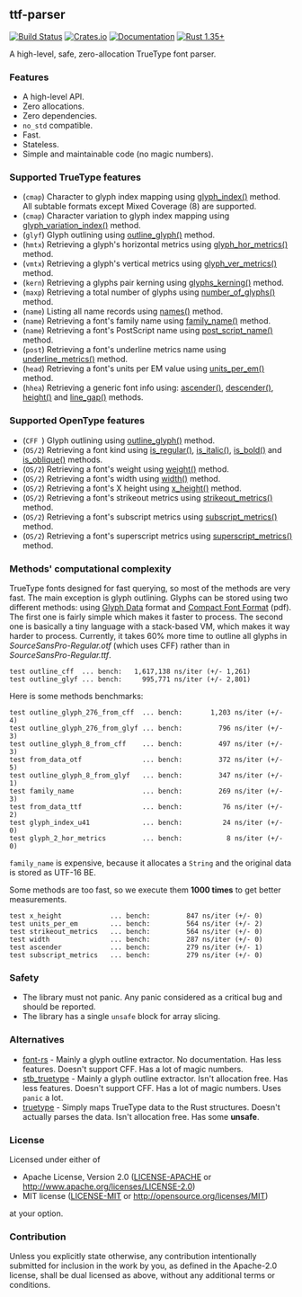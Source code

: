 ## ttf-parser
[![Build Status](https://travis-ci.org/RazrFalcon/ttf-parser.svg?branch=master)](https://travis-ci.org/RazrFalcon/ttf-parser)
[![Crates.io](https://img.shields.io/crates/v/ttf-parser.svg)](https://crates.io/crates/ttf-parser)
[![Documentation](https://docs.rs/ttf-parser/badge.svg)](https://docs.rs/ttf-parser)
[![Rust 1.35+](https://img.shields.io/badge/rust-1.35+-orange.svg)](https://www.rust-lang.org)

A high-level, safe, zero-allocation TrueType font parser.

### Features

- A high-level API.
- Zero allocations.
- Zero dependencies.
- `no_std` compatible.
- Fast.
- Stateless.
- Simple and maintainable code (no magic numbers).

### Supported TrueType features

- (`cmap`) Character to glyph index mapping using [glyph_index()] method.
  <br/>All subtable formats except Mixed Coverage (8) are supported.
- (`cmap`) Character variation to glyph index mapping using [glyph_variation_index()] method.
- (`glyf`) Glyph outlining using [outline_glyph()] method.
- (`hmtx`) Retrieving a glyph's horizontal metrics using [glyph_hor_metrics()] method.
- (`vmtx`) Retrieving a glyph's vertical metrics using [glyph_ver_metrics()] method.
- (`kern`) Retrieving a glyphs pair kerning using [glyphs_kerning()] method.
- (`maxp`) Retrieving a total number of glyphs using [number_of_glyphs()] method.
- (`name`) Listing all name records using [names()] method.
- (`name`) Retrieving a font's family name using [family_name()] method.
- (`name`) Retrieving a font's PostScript name using [post_script_name()] method.
- (`post`) Retrieving a font's underline metrics name using [underline_metrics()] method.
- (`head`) Retrieving a font's units per EM value using [units_per_em()] method.
- (`hhea`) Retrieving a generic font info using: [ascender()], [descender()], [height()]
  and [line_gap()] methods.

[glyph_index()]: https://docs.rs/ttf-parser/0.2.0/ttf_parser/struct.Font.html#method.glyph_index
[glyph_variation_index()]: https://docs.rs/ttf-parser/0.2.0/ttf_parser/struct.Font.html#method.glyph_variation_index
[outline_glyph()]: https://docs.rs/ttf-parser/0.2.0/ttf_parser/struct.Font.html#method.outline_glyph
[glyph_hor_metrics()]: https://docs.rs/ttf-parser/0.2.0/ttf_parser/struct.Font.html#method.glyph_hor_metrics
[glyph_ver_metrics()]: https://docs.rs/ttf-parser/0.2.0/ttf_parser/struct.Font.html#method.glyph_ver_metrics
[glyphs_kerning()]: https://docs.rs/ttf-parser/0.2.0/ttf_parser/struct.Font.html#method.glyphs_kerning
[number_of_glyphs()]: https://docs.rs/ttf-parser/0.2.0/ttf_parser/struct.Font.html#method.number_of_glyphs
[names()]: https://docs.rs/ttf-parser/0.2.0/ttf_parser/struct.Font.html#method.names
[family_name()]: https://docs.rs/ttf-parser/0.2.0/ttf_parser/struct.Font.html#method.family_name
[post_script_name()]: https://docs.rs/ttf-parser/0.2.0/ttf_parser/struct.Font.html#method.post_script_name
[underline_metrics()]: https://docs.rs/ttf-parser/0.2.0/ttf_parser/struct.Font.html#method.underline_metrics
[units_per_em()]: https://docs.rs/ttf-parser/0.2.0/ttf_parser/struct.Font.html#method.units_per_em
[ascender()]: https://docs.rs/ttf-parser/0.2.0/ttf_parser/struct.Font.html#method.ascender
[descender()]: https://docs.rs/ttf-parser/0.2.0/ttf_parser/struct.Font.html#method.descender
[height()]: https://docs.rs/ttf-parser/0.2.0/ttf_parser/struct.Font.html#method.height
[line_gap()]: https://docs.rs/ttf-parser/0.2.0/ttf_parser/struct.Font.html#method.line_gap

### Supported OpenType features

- (`CFF `) Glyph outlining using [outline_glyph()] method.
- (`OS/2`) Retrieving a font kind using [is_regular()], [is_italic()],
  [is_bold()] and [is_oblique()] methods.
- (`OS/2`) Retrieving a font's weight using [weight()] method.
- (`OS/2`) Retrieving a font's width using [width()] method.
- (`OS/2`) Retrieving a font's X height using [x_height()] method.
- (`OS/2`) Retrieving a font's strikeout metrics using [strikeout_metrics()] method.
- (`OS/2`) Retrieving a font's subscript metrics using [subscript_metrics()] method.
- (`OS/2`) Retrieving a font's superscript metrics using [superscript_metrics()] method.

[is_regular()]: https://docs.rs/ttf-parser/0.2.0/ttf_parser/struct.Font.html#method.is_regular
[is_italic()]: https://docs.rs/ttf-parser/0.2.0/ttf_parser/struct.Font.html#method.is_italic
[is_bold()]: https://docs.rs/ttf-parser/0.2.0/ttf_parser/struct.Font.html#method.is_bold
[is_oblique()]: https://docs.rs/ttf-parser/0.2.0/ttf_parser/struct.Font.html#method.is_oblique
[weight()]: https://docs.rs/ttf-parser/0.2.0/ttf_parser/struct.Font.html#method.weight
[width()]: https://docs.rs/ttf-parser/0.2.0/ttf_parser/struct.Font.html#method.width
[x_height()]: https://docs.rs/ttf-parser/0.2.0/ttf_parser/struct.Font.html#method.x_height
[strikeout_metrics()]: https://docs.rs/ttf-parser/0.2.0/ttf_parser/struct.Font.html#method.strikeout_metrics
[subscript_metrics()]: https://docs.rs/ttf-parser/0.2.0/ttf_parser/struct.Font.html#method.subscript_metrics
[superscript_metrics()]: https://docs.rs/ttf-parser/0.2.0/ttf_parser/struct.Font.html#method.superscript_metrics

### Methods' computational complexity

TrueType fonts designed for fast querying, so most of the methods are very fast.
The main exception is glyph outlining. Glyphs can be stored using two different methods:
using [Glyph Data](https://docs.microsoft.com/en-us/typography/opentype/spec/glyf) format
and [Compact Font Format](http://wwwimages.adobe.com/content/dam/Adobe/en/devnet/font/pdfs/5176.CFF.pdf) (pdf).
The first one is fairly simple which makes it faster to process.
The second one is basically a tiny language with a stack-based VM, which makes it way harder to process.
Currently, it takes 60% more time to outline all glyphs in
*SourceSansPro-Regular.otf* (which uses CFF) rather than in *SourceSansPro-Regular.ttf*.

```
test outline_cff  ... bench:   1,617,138 ns/iter (+/- 1,261)
test outline_glyf ... bench:     995,771 ns/iter (+/- 2,801)
```

Here is some methods benchmarks:

```
test outline_glyph_276_from_cff  ... bench:       1,203 ns/iter (+/- 4)
test outline_glyph_276_from_glyf ... bench:         796 ns/iter (+/- 3)
test outline_glyph_8_from_cff    ... bench:         497 ns/iter (+/- 3)
test from_data_otf               ... bench:         372 ns/iter (+/- 5)
test outline_glyph_8_from_glyf   ... bench:         347 ns/iter (+/- 1)
test family_name                 ... bench:         269 ns/iter (+/- 3)
test from_data_ttf               ... bench:          76 ns/iter (+/- 2)
test glyph_index_u41             ... bench:          24 ns/iter (+/- 0)
test glyph_2_hor_metrics         ... bench:           8 ns/iter (+/- 0)
```

`family_name` is expensive, because it allocates a `String` and the original data
is stored as UTF-16 BE.

Some methods are too fast, so we execute them **1000 times** to get better measurements.

```
test x_height            ... bench:         847 ns/iter (+/- 0)
test units_per_em        ... bench:         564 ns/iter (+/- 2)
test strikeout_metrics   ... bench:         564 ns/iter (+/- 0)
test width               ... bench:         287 ns/iter (+/- 0)
test ascender            ... bench:         279 ns/iter (+/- 1)
test subscript_metrics   ... bench:         279 ns/iter (+/- 0)
```

### Safety

- The library must not panic. Any panic considered as a critical bug and should be reported.
- The library has a single `unsafe` block for array slicing.

### Alternatives

- [font-rs](https://crates.io/crates/font-rs) - Mainly a glyph outline extractor.
  No documentation. Has less features. Doesn't support CFF. Has a lot of magic numbers.
- [stb_truetype](https://crates.io/crates/stb_truetype) - Mainly a glyph outline extractor.
  Isn't allocation free. Has less features. Doesn't support CFF. Has a lot of magic numbers.
  Uses `panic` a lot.
- [truetype](https://crates.io/crates/truetype) - Simply maps TrueType data to the Rust structures.
  Doesn't actually parses the data. Isn't allocation free. Has some **unsafe**.

### License

Licensed under either of

- Apache License, Version 2.0
  ([LICENSE-APACHE](LICENSE-APACHE) or http://www.apache.org/licenses/LICENSE-2.0)
- MIT license
  ([LICENSE-MIT](LICENSE-MIT) or http://opensource.org/licenses/MIT)

at your option.

### Contribution

Unless you explicitly state otherwise, any contribution intentionally submitted
for inclusion in the work by you, as defined in the Apache-2.0 license, shall be
dual licensed as above, without any additional terms or conditions.
